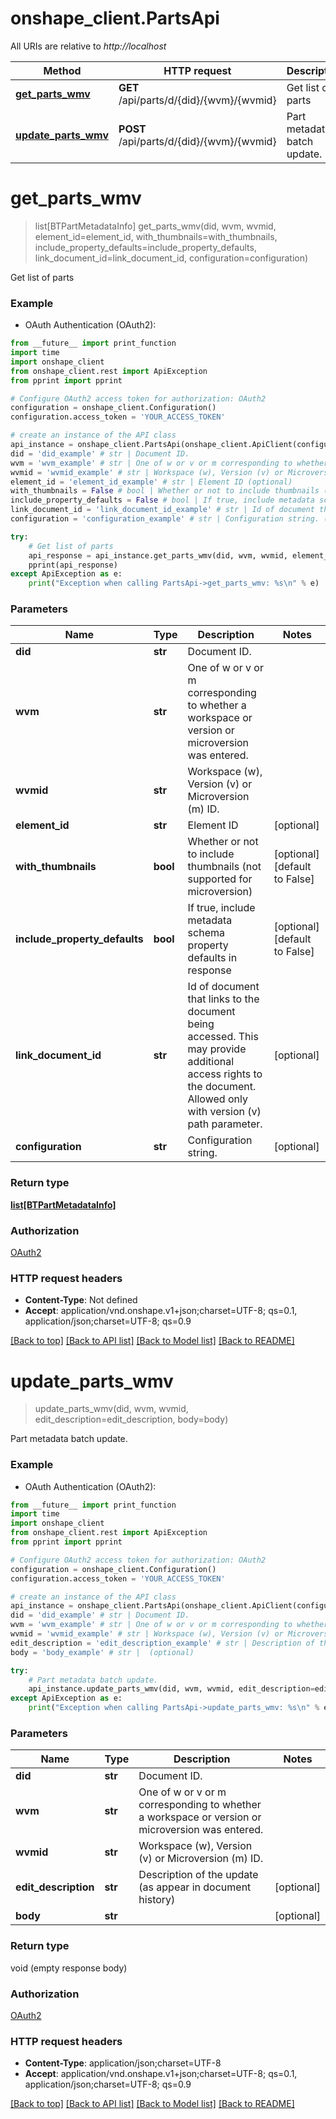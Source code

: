 # onshape_client.PartsApi

All URIs are relative to *http://localhost*

Method | HTTP request | Description
------------- | ------------- | -------------
[**get_parts_wmv**](PartsApi.md#get_parts_wmv) | **GET** /api/parts/d/{did}/{wvm}/{wvmid} | Get list of parts
[**update_parts_wmv**](PartsApi.md#update_parts_wmv) | **POST** /api/parts/d/{did}/{wvm}/{wvmid} | Part metadata batch update.


# **get_parts_wmv**
> list[BTPartMetadataInfo] get_parts_wmv(did, wvm, wvmid, element_id=element_id, with_thumbnails=with_thumbnails, include_property_defaults=include_property_defaults, link_document_id=link_document_id, configuration=configuration)

Get list of parts

### Example

* OAuth Authentication (OAuth2): 
```python
from __future__ import print_function
import time
import onshape_client
from onshape_client.rest import ApiException
from pprint import pprint

# Configure OAuth2 access token for authorization: OAuth2
configuration = onshape_client.Configuration()
configuration.access_token = 'YOUR_ACCESS_TOKEN'

# create an instance of the API class
api_instance = onshape_client.PartsApi(onshape_client.ApiClient(configuration))
did = 'did_example' # str | Document ID.
wvm = 'wvm_example' # str | One of w or v or m corresponding to whether a workspace or version or microversion was entered.
wvmid = 'wvmid_example' # str | Workspace (w), Version (v) or Microversion (m) ID.
element_id = 'element_id_example' # str | Element ID (optional)
with_thumbnails = False # bool | Whether or not to include thumbnails (not supported for microversion) (optional) (default to False)
include_property_defaults = False # bool | If true, include metadata schema property defaults in response (optional) (default to False)
link_document_id = 'link_document_id_example' # str | Id of document that links to the document being accessed. This may provide additional access rights to the document. Allowed only with version (v) path parameter. (optional)
configuration = 'configuration_example' # str | Configuration string. (optional)

try:
    # Get list of parts
    api_response = api_instance.get_parts_wmv(did, wvm, wvmid, element_id=element_id, with_thumbnails=with_thumbnails, include_property_defaults=include_property_defaults, link_document_id=link_document_id, configuration=configuration)
    pprint(api_response)
except ApiException as e:
    print("Exception when calling PartsApi->get_parts_wmv: %s\n" % e)
```

### Parameters

Name | Type | Description  | Notes
------------- | ------------- | ------------- | -------------
 **did** | **str**| Document ID. | 
 **wvm** | **str**| One of w or v or m corresponding to whether a workspace or version or microversion was entered. | 
 **wvmid** | **str**| Workspace (w), Version (v) or Microversion (m) ID. | 
 **element_id** | **str**| Element ID | [optional] 
 **with_thumbnails** | **bool**| Whether or not to include thumbnails (not supported for microversion) | [optional] [default to False]
 **include_property_defaults** | **bool**| If true, include metadata schema property defaults in response | [optional] [default to False]
 **link_document_id** | **str**| Id of document that links to the document being accessed. This may provide additional access rights to the document. Allowed only with version (v) path parameter. | [optional] 
 **configuration** | **str**| Configuration string. | [optional] 

### Return type

[**list[BTPartMetadataInfo]**](BTPartMetadataInfo.md)

### Authorization

[OAuth2](../README.md#OAuth2)

### HTTP request headers

 - **Content-Type**: Not defined
 - **Accept**: application/vnd.onshape.v1+json;charset=UTF-8; qs=0.1, application/json;charset=UTF-8; qs=0.9

[[Back to top]](#) [[Back to API list]](../README.md#documentation-for-api-endpoints) [[Back to Model list]](../README.md#documentation-for-models) [[Back to README]](../README.md)

# **update_parts_wmv**
> update_parts_wmv(did, wvm, wvmid, edit_description=edit_description, body=body)

Part metadata batch update.

### Example

* OAuth Authentication (OAuth2): 
```python
from __future__ import print_function
import time
import onshape_client
from onshape_client.rest import ApiException
from pprint import pprint

# Configure OAuth2 access token for authorization: OAuth2
configuration = onshape_client.Configuration()
configuration.access_token = 'YOUR_ACCESS_TOKEN'

# create an instance of the API class
api_instance = onshape_client.PartsApi(onshape_client.ApiClient(configuration))
did = 'did_example' # str | Document ID.
wvm = 'wvm_example' # str | One of w or v or m corresponding to whether a workspace or version or microversion was entered.
wvmid = 'wvmid_example' # str | Workspace (w), Version (v) or Microversion (m) ID.
edit_description = 'edit_description_example' # str | Description of the update (as appear in document history) (optional)
body = 'body_example' # str |  (optional)

try:
    # Part metadata batch update.
    api_instance.update_parts_wmv(did, wvm, wvmid, edit_description=edit_description, body=body)
except ApiException as e:
    print("Exception when calling PartsApi->update_parts_wmv: %s\n" % e)
```

### Parameters

Name | Type | Description  | Notes
------------- | ------------- | ------------- | -------------
 **did** | **str**| Document ID. | 
 **wvm** | **str**| One of w or v or m corresponding to whether a workspace or version or microversion was entered. | 
 **wvmid** | **str**| Workspace (w), Version (v) or Microversion (m) ID. | 
 **edit_description** | **str**| Description of the update (as appear in document history) | [optional] 
 **body** | **str**|  | [optional] 

### Return type

void (empty response body)

### Authorization

[OAuth2](../README.md#OAuth2)

### HTTP request headers

 - **Content-Type**: application/json;charset=UTF-8
 - **Accept**: application/vnd.onshape.v1+json;charset=UTF-8; qs=0.1, application/json;charset=UTF-8; qs=0.9

[[Back to top]](#) [[Back to API list]](../README.md#documentation-for-api-endpoints) [[Back to Model list]](../README.md#documentation-for-models) [[Back to README]](../README.md)

